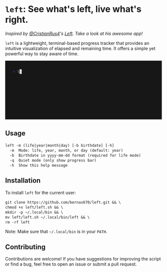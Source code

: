 # `left`: See what's left, live what's right.
*Inspired by [@CristianRus4](https://x.com/CristianRus4)'s [Left](https://www.cristianrus.me/apps/left). Take a look at his awesome app!*

`left` is a lightweight, terminal-based progress tracker that provides an intuitive visualization of elapsed and remaining time. It offers a simple yet powerful way to stay aware of time.

![Demo of year, month and day modes](assets/demo.gif)

## Usage
```
left -m (life|year|month|day) [-b birthdate] [-h]
  -m  Mode: life, year, month, or day (default: year)
  -b  Birthdate in yyyy-mm-dd format (required for life mode)
  -q  Quiet mode (only show progress bar)
  -h  Show this help message
```

## Installation
To install `left` for the current user:
```
git clone https://github.com/bernas670/left.git && \
chmod +x left/left.sh && \
mkdir -p ~/.local/bin && \
mv left/left.sh ~/.local/bin/left && \
rm -rf left
```
Note: Make sure that `~/.local/bin` is in your `PATH`.

## Contributing
Contributions are welcome! If you have suggestions for improving the script or find a bug, feel free to open an issue or submit a pull request.